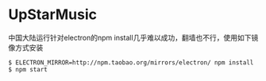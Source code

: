 # UpStarMusic

中国大陆运行针对electron的npm install几乎难以成功，翻墙也不行，使用如下镜像方式安装

```
$ ELECTRON_MIRROR=http://npm.taobao.org/mirrors/electron/ npm install
$ npm start
```
